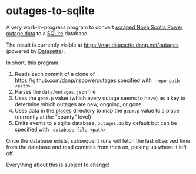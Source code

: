 # outages-to-sqlite

A very work-in-progress program to convert
[scraped Nova Scotia Power outage data](https://github.com/danp/nspoweroutages)
to a [SQLite](https://sqlite.org) database.

The result is currently visible at https://nsp.datasette.danp.net/outages
(powered by [Datasette](https://datasette.io)).

In short, this program:

1. Reads each commit of a clone of https://github.com/danp/nspoweroutages specified with `-repo-path <path>`
1. Parses the `data/outages.json` file
1. Uses the `geom.p` value (which every outage seems to have) as a key to determine which outages are new, ongoing, or gone
1. Uses data in the [places](places) directory to map the `geom.p` value to a place (currently at the "county" level)
1. Emits events to a sqlite database, `outages.db` by default but can be specified with `-database-file <path>`

Once the database exists, subsequent runs will fetch the last observed time from the database and
read commits from then on, picking up where it left off.

Everything about this is subject to change!
